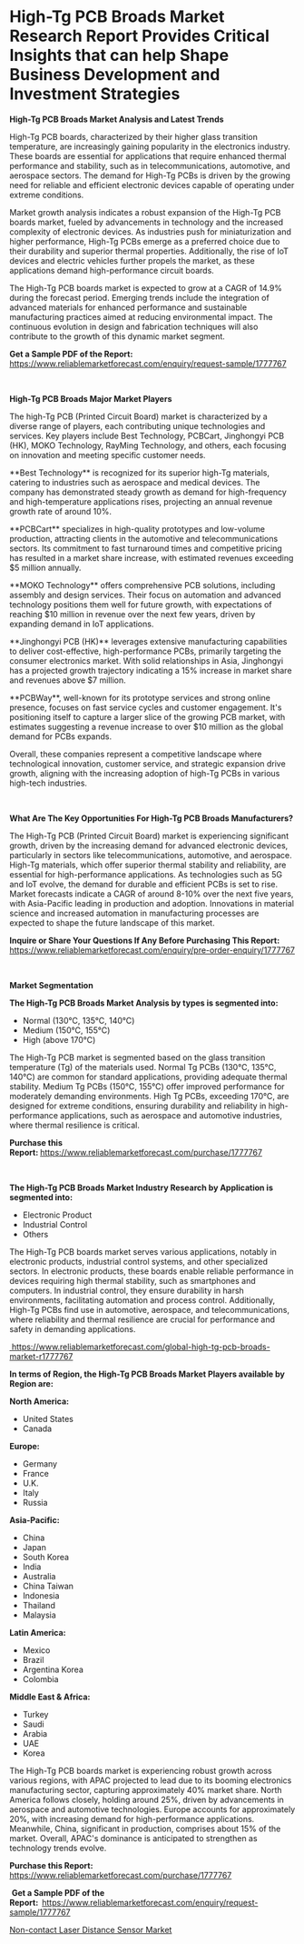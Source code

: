 <p><h1>High-Tg PCB Broads Market Research Report Provides Critical Insights that can help Shape Business Development and Investment Strategies</h1></p><p><strong>High-Tg PCB Broads Market Analysis and Latest Trends</strong></p>
<p><p>High-Tg PCB boards, characterized by their higher glass transition temperature, are increasingly gaining popularity in the electronics industry. These boards are essential for applications that require enhanced thermal performance and stability, such as in telecommunications, automotive, and aerospace sectors. The demand for High-Tg PCBs is driven by the growing need for reliable and efficient electronic devices capable of operating under extreme conditions.</p><p>Market growth analysis indicates a robust expansion of the High-Tg PCB boards market, fueled by advancements in technology and the increased complexity of electronic devices. As industries push for miniaturization and higher performance, High-Tg PCBs emerge as a preferred choice due to their durability and superior thermal properties. Additionally, the rise of IoT devices and electric vehicles further propels the market, as these applications demand high-performance circuit boards.</p><p>The High-Tg PCB boards market is expected to grow at a CAGR of 14.9% during the forecast period. Emerging trends include the integration of advanced materials for enhanced performance and sustainable manufacturing practices aimed at reducing environmental impact. The continuous evolution in design and fabrication techniques will also contribute to the growth of this dynamic market segment.</p></p>
<p><strong>Get a Sample PDF of the Report:&nbsp;</strong> <a href="https://www.reliablemarketforecast.com/enquiry/request-sample/1777767?utm_campaign=1080&utm_medium=2&utm_source=Github&utm_content=ia&utm_term=13022025&utm_id=high-tg-pcb-broads">https://www.reliablemarketforecast.com/enquiry/request-sample/1777767</a></p>
<p>&nbsp;</p>
<p><strong>High-Tg PCB Broads Major Market Players</strong></p>
<p><p>The high-Tg PCB (Printed Circuit Board) market is characterized by a diverse range of players, each contributing unique technologies and services. Key players include Best Technology, PCBCart, Jinghongyi PCB (HK), MOKO Technology, RауMing Technology, and others, each focusing on innovation and meeting specific customer needs.</p><p>**Best Technology** is recognized for its superior high-Tg materials, catering to industries such as aerospace and medical devices. The company has demonstrated steady growth as demand for high-frequency and high-temperature applications rises, projecting an annual revenue growth rate of around 10%.</p><p>**PCBCart** specializes in high-quality prototypes and low-volume production, attracting clients in the automotive and telecommunications sectors. Its commitment to fast turnaround times and competitive pricing has resulted in a market share increase, with estimated revenues exceeding $5 million annually.</p><p>**MOKO Technology** offers comprehensive PCB solutions, including assembly and design services. Their focus on automation and advanced technology positions them well for future growth, with expectations of reaching $10 million in revenue over the next few years, driven by expanding demand in IoT applications.</p><p>**Jinghongyi PCB (HK)** leverages extensive manufacturing capabilities to deliver cost-effective, high-performance PCBs, primarily targeting the consumer electronics market. With solid relationships in Asia, Jinghongyi has a projected growth trajectory indicating a 15% increase in market share and revenues above $7 million.</p><p>**PCBWay**, well-known for its prototype services and strong online presence, focuses on fast service cycles and customer engagement. It's positioning itself to capture a larger slice of the growing PCB market, with estimates suggesting a revenue increase to over $10 million as the global demand for PCBs expands.</p><p>Overall, these companies represent a competitive landscape where technological innovation, customer service, and strategic expansion drive growth, aligning with the increasing adoption of high-Tg PCBs in various high-tech industries.</p></p>
<p>&nbsp;</p>
<p><strong>What Are The Key Opportunities For High-Tg PCB Broads Manufacturers?</strong></p>
<p><p>The High-Tg PCB (Printed Circuit Board) market is experiencing significant growth, driven by the increasing demand for advanced electronic devices, particularly in sectors like telecommunications, automotive, and aerospace. High-Tg materials, which offer superior thermal stability and reliability, are essential for high-performance applications. As technologies such as 5G and IoT evolve, the demand for durable and efficient PCBs is set to rise. Market forecasts indicate a CAGR of around 8-10% over the next five years, with Asia-Pacific leading in production and adoption. Innovations in material science and increased automation in manufacturing processes are expected to shape the future landscape of this market.</p></p>
<p><strong>Inquire or Share Your Questions If Any Before Purchasing This Report:</strong> <a href="https://www.reliablemarketforecast.com/enquiry/pre-order-enquiry/1777767?utm_campaign=1080&utm_medium=2&utm_source=Github&utm_content=ia&utm_term=13022025&utm_id=high-tg-pcb-broads">https://www.reliablemarketforecast.com/enquiry/pre-order-enquiry/1777767</a></p>
<p>&nbsp;</p>
<p><strong>Market Segmentation</strong></p>
<p><strong>The High-Tg PCB Broads Market Analysis by types is segmented into:</strong></p>
<p><ul><li>Normal (130℃, 135℃, 140℃)</li><li>Medium (150℃, 155℃)</li><li>High (above 170℃)</li></ul></p>
<p><p>The High-Tg PCB market is segmented based on the glass transition temperature (Tg) of the materials used. Normal Tg PCBs (130℃, 135℃, 140℃) are common for standard applications, providing adequate thermal stability. Medium Tg PCBs (150℃, 155℃) offer improved performance for moderately demanding environments. High Tg PCBs, exceeding 170℃, are designed for extreme conditions, ensuring durability and reliability in high-performance applications, such as aerospace and automotive industries, where thermal resilience is critical.</p></p>
<p><strong>Purchase this Report:&nbsp;</strong><a href="https://www.reliablemarketforecast.com/purchase/1777767?utm_campaign=1080&utm_medium=2&utm_source=Github&utm_content=ia&utm_term=13022025&utm_id=high-tg-pcb-broads">https://www.reliablemarketforecast.com/purchase/1777767</a></p>
<p>&nbsp;</p>
<p><strong>The High-Tg PCB Broads Market Industry Research by Application is segmented into:</strong></p>
<p><ul><li>Electronic Product</li><li>Industrial Control</li><li>Others</li></ul></p>
<p><p>The High-Tg PCB boards market serves various applications, notably in electronic products, industrial control systems, and other specialized sectors. In electronic products, these boards enable reliable performance in devices requiring high thermal stability, such as smartphones and computers. In industrial control, they ensure durability in harsh environments, facilitating automation and process control. Additionally, High-Tg PCBs find use in automotive, aerospace, and telecommunications, where reliability and thermal resilience are crucial for performance and safety in demanding applications.</p></p>
<p><a href="https://www.reliablemarketforecast.com/global-high-tg-pcb-broads-market-r1777767?utm_campaign=1080&utm_medium=2&utm_source=Github&utm_content=ia&utm_term=13022025&utm_id=high-tg-pcb-broads">&nbsp;https://www.reliablemarketforecast.com/global-high-tg-pcb-broads-market-r1777767</a></p>
<p><strong>In terms of Region, the High-Tg PCB Broads Market Players available by Region are:</strong></p>
<p>
    <p> <strong> North America: </strong>
        <ul>
            <li>United States</li>
            <li>Canada</li>
        </ul>
        </p> 
    <p> <strong> Europe: </strong>
        <ul>
            <li>Germany</li>
            <li>France</li>
            <li>U.K.</li>
            <li>Italy</li>
            <li>Russia</li>
        </ul>
        </p> 
    <p> <strong> Asia-Pacific: </strong>
        <ul>
            <li>China</li>
            <li>Japan</li>
            <li>South Korea</li>
            <li>India</li>
            <li>Australia</li>
            <li>China Taiwan</li>
            <li>Indonesia</li>
            <li>Thailand</li>
            <li>Malaysia</li>
        </ul>
        </p> 
    <p> <strong> Latin America: </strong>
        <ul>
            <li>Mexico</li>
            <li>Brazil</li>
            <li>Argentina Korea</li>
            <li>Colombia</li>
        </ul>
        </p> 
    <p> <strong> Middle East & Africa: </strong>
        <ul>
            <li>Turkey</li>
            <li>Saudi</li>
            <li>Arabia</li>
            <li>UAE</li>
            <li>Korea</li>
        </ul>
    </p>
    </p>
<p><p>The High-Tg PCB boards market is experiencing robust growth across various regions, with APAC projected to lead due to its booming electronics manufacturing sector, capturing approximately 40% market share. North America follows closely, holding around 25%, driven by advancements in aerospace and automotive technologies. Europe accounts for approximately 20%, with increasing demand for high-performance applications. Meanwhile, China, significant in production, comprises about 15% of the market. Overall, APAC's dominance is anticipated to strengthen as technology trends evolve.</p></p>
<p><strong>Purchase this Report: </strong><a href="https://www.reliablemarketforecast.com/purchase/1777767?utm_campaign=1080&utm_medium=2&utm_source=Github&utm_content=ia&utm_term=13022025&utm_id=high-tg-pcb-broads">https://www.reliablemarketforecast.com/purchase/1777767</a></p>
<p>&nbsp;<strong>Get a Sample PDF of the Report:&nbsp;&nbsp;</strong><a href="https://www.reliablemarketforecast.com/enquiry/request-sample/1777767?utm_campaign=1080&utm_medium=2&utm_source=Github&utm_content=ia&utm_term=13022025&utm_id=high-tg-pcb-broads">https://www.reliablemarketforecast.com/enquiry/request-sample/1777767</a></p>
<p><strong></strong></p>
<p><p><a href="https://github.com/gdfhhhj/Market-Research-Report-List-7/blob/main/non-contact-laser-distance-sensor-market.md?utm_campaign=1080&utm_medium=2&utm_source=Github&utm_content=ia&utm_term=13022025&utm_id=high-tg-pcb-broads">Non-contact Laser Distance Sensor Market</a></p></p>
